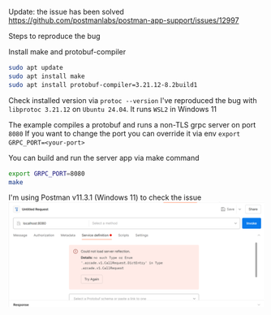 Update: the issue has been solved https://github.com/postmanlabs/postman-app-support/issues/12997

Steps to reproduce the bug

Install make and protobuf-compiler
```bash
sudo apt update
sudo apt install make
sudo apt install protobuf-compiler=3.21.12-8.2build1
````

Check installed version via
`protoc --version`
I've reproduced the bug with `libprotoc 3.21.12` on `Ubuntu 24.04`. It runs `WSL2` in Windows 11

The example compiles a protobuf and runs a non-TLS grpc server on port `8080`
If you want to change the port you can override it via env `export GRPC_PORT=<your-port>`

You can build and run the server app via make command
```bash
export GRPC_PORT=8080
make
```

I'm using Postman v11.3.1 (Windows 11) to check the issue
<img src="assets/postman.png">
